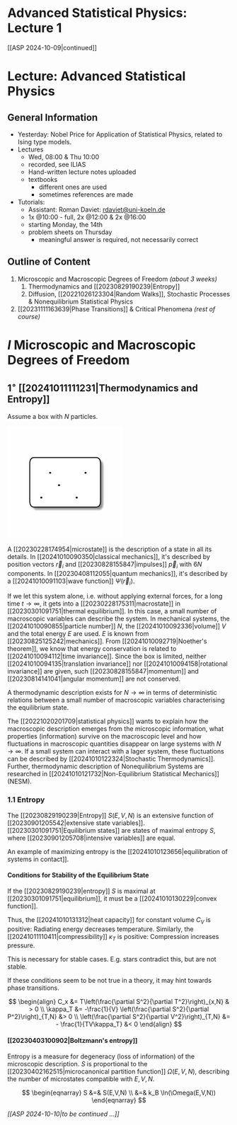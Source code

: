 # Advanced Statistical Physics: Lecture 1
[[ASP 2024-10-09|continued]]
# Lecture: Advanced Statistical Physics
## General Information
* Yesterday: Nobel Price for Application of Statistical Physics, related to Ising type models.
* Lectures
    * Wed, 08:00 & Thu 10:00
    * recorded, see ILIAS
    * Hand-written lecture notes uploaded
    * textbooks
        * different ones are used
        * sometimes references are made
* Tutorials:
    * Assistant: Roman Daviet: rdaviet@uni-koeln.de
    * 1x @10:00 - full, 2x @12:00 & 2x @16:00
    * starting Monday, the 14th
    * problem sheets on Thursday
        * meaningful answer is required, not necessarily correct

## Outline of Content

1. Microscopic and Macroscopic Degrees of Freedom *(about 3 weeks)*
    1. Thermodynamics and [[20230829190239|Entropy]]
    2. Diffusion, [[20221026123304|Random Walks]], Stochastic Processes & Nonequilibrium Statistical Physics
2. [[20231111163639|Phase Transitions]] & Critical Phenomena *(rest of course)*

# $I$ Microscopic and Macroscopic Degrees of Freedom

## $1^\circ$ [[20241011111231|Thermodynamics and Entropy]]
Assume a box with $N$ particles.

![Box with $N=5$ particles](media/Advanced_Statistical_Physics/box_with_particles.jpg)

A [[20230228174954|microstate]] is the description of a state in all its details. In [[20241010090350|classical mechanics]], it's described by position vectors ${\vec r_i}$ and [[20230828155847|impulses]] ${\vec p_i}$ with $6N$ components. In [[20230408112055|quantum mechanics]], it's described by a [[20241010091103|wave function]] $\Psi(\vec r_i)$.

If we let this system alone, i.e. without applying external forces, for a long time $t\rightarrow\infty$, it gets into a [[20230228175311|macrostate]] in [[20230301091751|thermal equilibrium]]. In this case, a small number of macroscopic variables can describe the system. In mechanical systems, the [[20241010090855|particle number]] $N$, the [[20241010092336|volume]] $V$ and the total energy $E$ are used. $E$ is known from [[20230825125242|mechanics]]. From [[20241010092719|Noether's theorem]], we know that energy conservation is related to [[20241010094112|time invariance]]. Since the box is limited, neither [[20241010094135|translation invariance]] nor [[20241010094158|rotational invariance]] are given, such [[20230828155847|momentum]] and [[20230814141041|angular momentum]] are not conserved.

A thermodynamic description exists for $N\rightarrow\infty$ in terms of deterministic relations between a small number of macroscopic variables characterising the equilibrium state.

The [[20221020201709|statistical physics]] wants to explain how the macroscopic description emerges from the microscopic information, what properties (information) survive on the macroscopic level and how fluctuations in macroscopic quantities disappear on large systems with $N\rightarrow\infty$. If a small system can interact with a lager system, these fluctuations can be described by [[20241010122324|Stochastic Thermodynamics]]. Further, thermodynamic description of Nonequilibrium Systems are researched in [[20241010121732|Non-Equilibrium Statistical Mechanics]] (NESM).

### $1.1$ Entropy
The [[20230829190239|Entropy]] $S(E,V,N)$ is an extensive function of [[20230901205542|extensive state variables]]. [[20230301091751|Equilibrium states]] are states of maximal entropy $S$, where [[20230901205708|intensive variables]] are equal.

An example of maximizing entropy is the [[20241010123656|equilibration of systems in contact]].

#### Conditions for Stability of the Equilibrium State
If the [[20230829190239|entropy]] $S$ is maximal at [[20230301091751|equilibrium]], it must be a [[20241010130229|convex function]].

Thus, the [[20241010131312|heat capacity]] for constant volume $C_V$ is positive: Radiating energy decreases temperature. Similarly, the [[20241011110411|compressibility]] $\kappa_T$ is positive: Compression increases pressure.

This is necessary for stable cases. E.g. stars contradict this, but are not stable.

If these conditions seem to be not true in a theory, it may hint towards phase transitions.

$$
\begin{align}
    C_x &= T\left(\frac{\partial S^2}{\partial T^2}\right)_{x,N}
        & > 0 \\
    \kappa_T
        &= -\frac{1}{V} \left(\frac{\partial S^2}{\partial P^2}\right)_{T,N}
        &> 0 \\
    \left(\frac{\partial S^2}{\partial V^2}\right)_{T,N}
        &= - \frac{1}{TV\kappa_T}
        &< 0
\end{align}
$$

#### [[20230403100902|Boltzmann's entropy]]
Entropy is a measure for degeneracy (loss of information) of the microscopic description. $S$ is proportional to the [[20230402162515|microcanonical partition function]] $\Omega(E,V,N)$, describing the number of microstates compatible with $E,V,N$.

$$
\begin{eqnarray}
    S &=& S(E,V,N) \\
        &=& k_B \ln(\Omega(E,V,N))
\end{eqnarray}
$$

*[[ASP 2024-10-10|to be continued ...]]*
